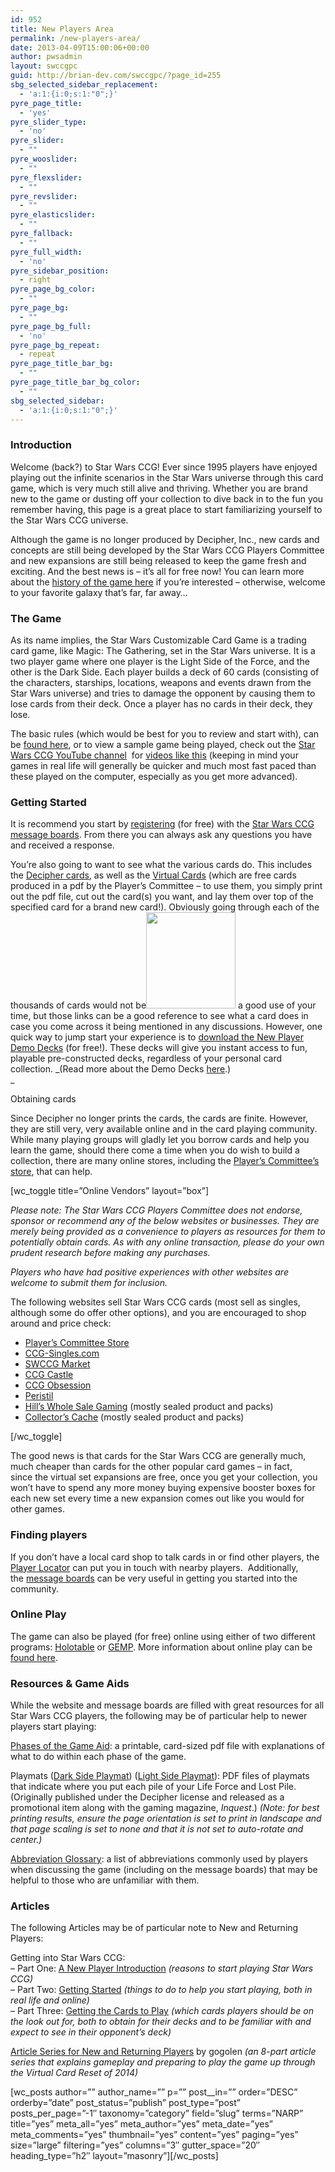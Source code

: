 ```yaml
---
id: 952
title: New Players Area
permalink: /new-players-area/
date: 2013-04-09T15:00:06+00:00
author: pwsadmin
layout: swccgpc
guid: http://brian-dev.com/swccgpc/?page_id=255
sbg_selected_sidebar_replacement:
  - 'a:1:{i:0;s:1:"0";}'
pyre_page_title:
  - 'yes'
pyre_slider_type:
  - 'no'
pyre_slider:
  - ""
pyre_wooslider:
  - ""
pyre_flexslider:
  - ""
pyre_revslider:
  - ""
pyre_elasticslider:
  - ""
pyre_fallback:
  - ""
pyre_full_width:
  - 'no'
pyre_sidebar_position:
  - right
pyre_page_bg_color:
  - ""
pyre_page_bg:
  - ""
pyre_page_bg_full:
  - 'no'
pyre_page_bg_repeat:
  - repeat
pyre_page_title_bar_bg:
  - ""
pyre_page_title_bar_bg_color:
  - ""
sbg_selected_sidebar:
  - 'a:1:{i:0;s:1:"0";}'
---
```

### Introduction

Welcome (back?) to Star Wars CCG! Ever since 1995 players have enjoyed playing out the infinite scenarios in the Star Wars universe through this card game, which is very much still alive and thriving. Whether you are brand new to the game or dusting off your collection to dive back in to the fun you remember having, this page is a great place to start familiarizing yourself to the Star Wars CCG universe.

Although the game is no longer produced by Decipher, Inc., new cards and concepts are still being developed by the Star Wars CCG Players Committee and new expansions are still being released to keep the game fresh and exciting. And the best news is &#8211; it&#8217;s all for free now! You can learn more about the [history of the game here](https://www.starwarsccg.org/about/) if you&#8217;re interested &#8211; otherwise, welcome to your favorite galaxy that&#8217;s far, far away&#8230;

### The Game

As its name implies, the Star Wars Customizable Card Game is a trading card game, like Magic: The Gathering, set in the Star Wars universe. It is a two player game where one player is the Light Side of the Force, and the other is the Dark Side. Each player builds a deck of 60 cards (consisting of the characters, starships, locations, weapons and events drawn from the Star Wars universe) and tries to damage the opponent by causing them to lose cards from their deck. Once a player has no cards in their deck, they lose.

The basic rules (which would be best for you to review and start with), can be [found here](https://www.starwarsccg.org/wp/wp-content/uploads/SWCCG-Beginners-Rulebook.pdf), or to view a sample game being played, check out the [Star Wars CCG YouTube channel](https://www.youtube.com/user/crngwell/videos)  for [videos like this](https://www.youtube.com/watch?v=MyXWzJ584hE) (keeping in mind your games in real life will generally be quicker and much most fast paced than these played on the computer, especially as you get more advanced).

### Getting Started

It is recommend you start by [registering](https://www.starwarsccg.org/wp/wp-login.php?action=register) (for free) with the [Star Wars CCG message boards](https://www.starwarsccg.org/forums/index.php). From there you can always ask any questions you have and received a response.

You&#8217;re also going to want to see what the various cards do. This includes the [Decipher cards](https://www.starwarsccg.org/cardlists/PremiereType.html), as well as the [Virtual Cards](https://www.starwarsccg.org/resources/virtual-slips/) (which are free cards produced in a pdf by the Player&#8217;s Committee &#8211; to use them, you simply print out the pdf file, cut out the card(s) you want, and lay them over top of the specified card for a brand new card!). Obviously going through each of the thousands of cards would not be[<img class="alignright wp-image-10712" src="http://www.starwarsccg.org/wp/wp-content/uploads/demodecks.jpg" width="143" height="154" />](http://www.starwarsccg.org/wp/star-wars-demo-decks-for-beginners/) a good use of your time, but those links can be a good reference to see what a card does in case you come across it being mentioned in any discussions. However, one quick way to jump start your experience is to [download the New Player Demo Decks](https://www.starwarsccg.org/wp/wp-content/uploads/Demo-Deck-Basic-Set-2017-Scale.pdf) (for free!). These decks will give you instant access to fun, playable pre-constructed decks, regardless of your personal card collection. _(Read more about the Demo Decks [here](https://www.starwarsccg.org/wp/star-wars-demo-decks-for-beginners/).)  
_ 

Obtaining cards

Since Decipher no longer prints the cards, the cards are finite. However, they are still very, very available online and in the card playing community. While many playing groups will gladly let you borrow cards and help you learn the game, should there come a time when you do wish to build a collection, there are many online stores, including the [Player&#8217;s Committee&#8217;s store](https://www.starwarsccg.org/wpstore/), that can help.

[wc_toggle title=&#8221;Online Vendors&#8221; layout=&#8221;box&#8221;]

_Please note: The Star Wars CCG Players Committee does not endorse, sponsor or recommend any of the below websites or businesses. They are merely being provided as a convenience to players as resources for them to potentially obtain cards. As with any online transaction, please do your own prudent research before making any purchases._

_Players who have had positive experiences with other websites are welcome to submit them for inclusion._

The following websites sell Star Wars CCG cards (most sell as singles, although some do offer other options), and you are encouraged to shop around and price check:

  * [Player’s Committee Store](https://www.starwarsccg.org/wpstore/)
  * [CCG-Singles.com](http://ccg-singles.com)
  * [SWCCG Market](http://www.swccgmarket.com/news/list)
  * [CCG Castle](http://ccgcastle.com/categories/index/Star%20Wars%20CCG)
  * [CCG Obsession](http://www.ccgobsession.com/starwars.php)
  * [Peristil](http://peristilcards.com/)
  * [Hill’s Whole Sale Gaming](http://wholesalegaming.com/starwars/) (mostly sealed product and packs)
  * [Collector’s Cache](http://collectorscache.com/StoreModules/ShowCategory.aspx?CategoryID=73&tabid=9&tabindex=0) (mostly sealed product and packs)

[/wc_toggle]

The good news is that cards for the Star Wars CCG are generally much, much cheaper than cards for the other popular card games &#8211; in fact, since the virtual set expansions are free, once you get your collection, you won&#8217;t have to spend any more money buying expensive booster boxes for each new set every time a new expansion comes out like you would for other games.

### Finding players

If you don&#8217;t have a local card shop to talk cards in or find other players, the [Player Locator](http://www.starwarsccg.org/forums/viewtopic.php?f=348&t=56943) can put you in touch with nearby players.  Additionally, the [message boards](http://www.starwarsccg.org/forums/index.php) can be very useful in getting you started into the community.

### Online Play

The game can also be played (for free) online using either of two different programs: [Holotable](http://www.holotable.com/) or [GEMP](http://tlbiesterfeld.servegame.com/gemp-swccg/). More information about online play can be [found here](https://www.starwarsccg.org/community/online-play/).

### Resources & Game Aids

While the website and message boards are filled with great resources for all Star Wars CCG players, the following may be of particular help to newer players start playing:

[Phases of the Game Aid](http://www.starwarsccg.org/forums/download/file.php?id=4093): a printable, card-sized pdf file with explanations of what to do within each phase of the game.

Playmats ([Dark Side Playmat](https://www.starwarsccg.org/wp/wp-content/uploads/Playmat-Dark-Side.pdf)) ([Light Side Playmat](https://www.starwarsccg.org/wp/wp-content/uploads/Playmat-Light-Side.pdf)): PDF files of playmats that indicate where you put each pile of your Life Force and Lost Pile. (Originally published under the Decipher license and released as a promotional item along with the gaming magazine, _Inquest_.) _(Note: for best printing results, ensure the page orientation is set to print in landscape and that page scaling is set to none and that it is not set to auto-rotate and center.)_

[Abbreviation Glossary](https://www.starwarsccg.org/forums/viewtopic.php?f=188&t=60804): a list of abbreviations commonly used by players when discussing the game (including on the message boards) that may be helpful to those who are unfamiliar with them.

### Articles

The following Articles may be of particular note to New and Returning Players:

Getting into Star Wars CCG:  
&#8211; Part One: [A New Player Introduction](https://www.starwarsccg.org/wp/getting-into-star-wars-ccg-a-new-player-introduction-part-one/) _(reasons to start playing Star Wars CCG)_  
&#8211; Part Two: [Getting Started](https://www.starwarsccg.org/wp/getting-into-star-wars-ccg-getting-started-part-two/) _(things to do to help you start playing, both in real life and online)_  
&#8211; Part Three: [Getting the Cards to Play](https://www.starwarsccg.org/wp/getting-into-star-wars-ccg-getting-the-cards-part-three/) _(which cards players should be on the look out for, both to obtain for their decks and to be familiar with and expect to see in their opponent&#8217;s deck)_

[Article Series for New and Returning Players](https://www.dropbox.com/sh/qyhvsqsg8mv3aff/vxk2OYLVHW) by gogolen _(an 8-part article series that explains gameplay and preparing to play the game up through the Virtual Card Reset of 2014)_

\[wc\_posts author=&#8221;&#8221; author\_name=&#8221;&#8221; p=&#8221;&#8221; post_\_in=&#8221;&#8221; order=&#8221;DESC&#8221; orderby=&#8221;date&#8221; post\_status=&#8221;publish&#8221; post\_type=&#8221;post&#8221; posts\_per\_page=&#8221;-1&#8243; taxonomy=&#8221;category&#8221; field=&#8221;slug&#8221; terms=&#8221;NARP&#8221; title=&#8221;yes&#8221; meta\_all=&#8221;yes&#8221; meta\_author=&#8221;yes&#8221; meta\_date=&#8221;yes&#8221; meta\_comments=&#8221;yes&#8221; thumbnail=&#8221;yes&#8221; content=&#8221;yes&#8221; paging=&#8221;yes&#8221; size=&#8221;large&#8221; filtering=&#8221;yes&#8221; columns=&#8221;3&#8243; gutter\_space=&#8221;20&#8243; heading\_type=&#8221;h2&#8243; layout=&#8221;masonry&#8221;\]\[/wc\_posts\]